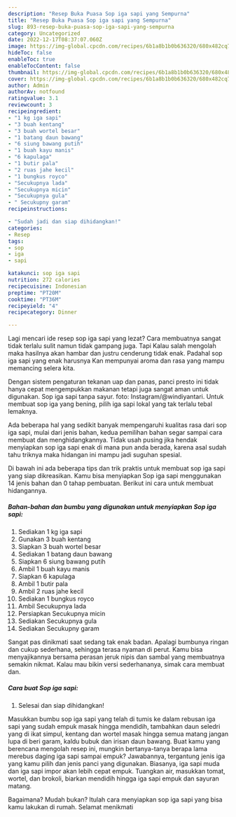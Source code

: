 ```yaml
---
description: "Resep Buka Puasa Sop iga sapi yang Sempurna"
title: "Resep Buka Puasa Sop iga sapi yang Sempurna"
slug: 893-resep-buka-puasa-sop-iga-sapi-yang-sempurna
category: Uncategorized
date: 2022-12-17T08:37:07.060Z
image: https://img-global.cpcdn.com/recipes/6b1a8b1b0b636320/680x482cq70/sop-iga-sapi-foto-resep-utama.jpg
hideToc: false
enableToc: true
enableTocContent: false
thumbnail: https://img-global.cpcdn.com/recipes/6b1a8b1b0b636320/680x482cq70/sop-iga-sapi-foto-resep-utama.jpg
cover: https://img-global.cpcdn.com/recipes/6b1a8b1b0b636320/680x482cq70/sop-iga-sapi-foto-resep-utama.jpg
author: Admin
authorAv: notfound
ratingvalue: 3.1
reviewcount: 3
recipeingredient:
- "1 kg iga sapi"
- "3 buah kentang"
- "3 buah wortel besar"
- "1 batang daun bawang"
- "6 siung bawang putih"
- "1 buah kayu manis"
- "6 kapulaga"
- "1 butir pala"
- "2 ruas jahe kecil"
- "1 bungkus royco"
- "Secukupnya lada"
- "Secukupnya micin"
- "Secukupnya gula"
- " Secukupny garam"
recipeinstructions:

- "Sudah jadi dan siap dihidangkan!"
categories:
- Resep
tags:
- sop
- iga
- sapi

katakunci: sop iga sapi 
nutrition: 272 calories
recipecuisine: Indonesian
preptime: "PT20M"
cooktime: "PT36M"
recipeyield: "4"
recipecategory: Dinner

---
```



Lagi mencari ide resep sop iga sapi yang lezat? Cara membuatnya sangat tidak terlalu sulit namun tidak gampang juga. Tapi Kalau salah mengolah maka hasilnya akan hambar dan justru cenderung tidak enak. Padahal sop iga sapi yang enak harusnya Kan mempunyai aroma dan rasa yang mampu memancing selera kita.


Dengan sistem pengaturan tekanan uap dan panas, panci presto ini tidak hanya cepat mengempukkan makanan tetapi juga sangat aman untuk digunakan. Sop iga sapi tanpa sayur. foto: Instagram/@windiyantari. Untuk membuat sop iga yang bening, pilih iga sapi lokal yang tak terlalu tebal lemaknya.

Ada beberapa hal yang sedikit banyak mempengaruhi kualitas rasa dari sop iga sapi, mulai dari jenis bahan, kedua pemilihan bahan segar sampai cara membuat dan menghidangkannya. Tidak usah pusing jika hendak menyiapkan sop iga sapi enak di mana pun anda berada, karena asal sudah tahu triknya maka hidangan ini mampu jadi suguhan spesial.


Di bawah ini ada beberapa tips dan trik praktis untuk membuat sop iga sapi yang siap dikreasikan. Kamu bisa menyiapkan Sop iga sapi menggunakan 14 jenis bahan dan 0 tahap pembuatan. Berikut ini cara untuk membuat hidangannya.

<!--inarticleads1-->

##### Bahan-bahan dan bumbu yang digunakan untuk menyiapkan Sop iga sapi:

1. Sediakan 1 kg iga sapi
1. Gunakan 3 buah kentang
1. Siapkan 3 buah wortel besar
1. Sediakan 1 batang daun bawang
1. Siapkan 6 siung bawang putih
1. Ambil 1 buah kayu manis
1. Siapkan 6 kapulaga
1. Ambil 1 butir pala
1. Ambil 2 ruas jahe kecil
1. Sediakan 1 bungkus royco
1. Ambil Secukupnya lada
1. Persiapkan Secukupnya micin
1. Sediakan Secukupnya gula
1. Sediakan  Secukupny garam


Sangat pas dinikmati saat sedang tak enak badan. Apalagi bumbunya ringan dan cukup sederhana, sehingga terasa nyaman di perut. Kamu bisa menyajikannya bersama perasan jeruk nipis dan sambal yang membuatnya semakin nikmat. Kalau mau bikin versi sederhananya, simak cara membuat dan. 

<!--inarticleads2-->

##### Cara buat Sop iga sapi:


1. Selesai dan siap dihidangkan!

Masukkan bumbu sop iga sapi yang telah di tumis ke dalam rebusan iga sapi yang sudah empuk masak hingga mendidih, tambahkan daun seledri yang di ikat simpul, kentang dan wortel masak hingga semua matang jangan lupa di beri garam, kaldu bubuk dan irisan daun bawang. Buat kamu yang berencana mengolah resep ini, mungkin bertanya-tanya berapa lama merebus daging iga sapi sampai empuk? Jawabannya, tergantung jenis iga yang kamu pilih dan jenis panci yang digunakan. Biasanya, iga sapi muda dan iga sapi impor akan lebih cepat empuk. Tuangkan air, masukkan tomat, wortel, dan brokoli, biarkan mendidih hingga iga sapi empuk dan sayuran matang. 

Bagaimana? Mudah bukan? Itulah cara menyiapkan sop iga sapi yang bisa kamu lakukan di rumah. Selamat menikmati
